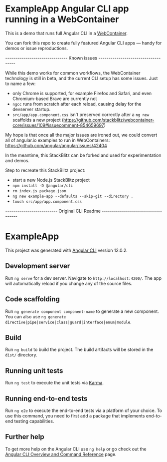 # ExampleApp Angular CLI app running in a WebContainer

This is a demo that runs full Angular CLI in a [WebContainer](https://blog.stackblitz.com/posts/introducing-webcontainers/).





You can fork this repo to create fully featured Angular CLI apps — handy for demos or issue reproductions.





------------------------------- Known issues  ------------------------------------


While this demo works for common workflows, the WebContainer technology is still in beta, and the current CLI setup has some issues. Just to name a few:

- only Chrome is supported, for example Firefox and Safari, and even Chromium-based Brave are currently not
- `ngcc` runs from scratch after each reload, causing delay for the devserver startup.
- `src/app/app.component.css` isn't preserved correctly after a `ng new` scaffolds a new project (https://github.com/stackblitz/webcontainer-core/issues/109#issuecomment-854659697)

My hope is that once all the major issues are ironed out, we could convert all of angular.io examples to run in WebContainers: https://github.com/angular/angular/issues/42404

In the meantime, this StackBlitz can be forked and used for experimentation and  demos.

Step to recreate this StackBlitz project:

- start a new Node.js StackBlitz project
- `npm install -D @angular/cli`
- `rm index.js package.json`
- `ng new example-app --defaults --skip-git --directory .`
- `touch src/app/app.component.css`


-------------------------- Original CLI Readme ------------------------------------

# ExampleApp

This project was generated with [Angular CLI](https://github.com/angular/angular-cli) version 12.0.2.

## Development server

Run `ng serve` for a dev server. Navigate to `http://localhost:4200/`. The app will automatically reload if you change any of the source files.

## Code scaffolding

Run `ng generate component component-name` to generate a new component. You can also use `ng generate directive|pipe|service|class|guard|interface|enum|module`.

## Build

Run `ng build` to build the project. The build artifacts will be stored in the `dist/` directory.

## Running unit tests

Run `ng test` to execute the unit tests via [Karma](https://karma-runner.github.io).

## Running end-to-end tests

Run `ng e2e` to execute the end-to-end tests via a platform of your choice. To use this command, you need to first add a package that implements end-to-end testing capabilities.

## Further help

To get more help on the Angular CLI use `ng help` or go check out the [Angular CLI Overview and Command Reference](https://angular.io/cli) page.
